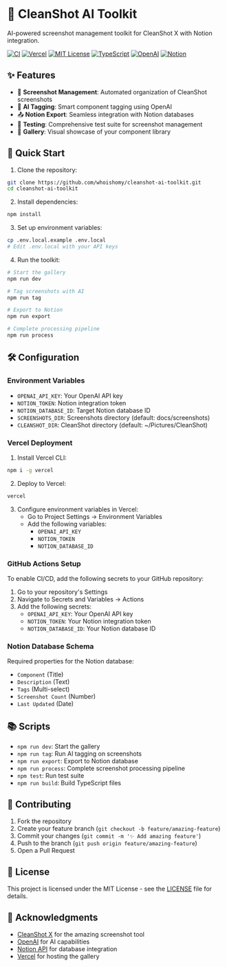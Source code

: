 # 🧹 CleanShot AI Toolkit

AI-powered screenshot management toolkit for CleanShot X with Notion integration.

[![CI](https://github.com/whoishomy/cleanshot-ai-toolkit/actions/workflows/ci.yml/badge.svg)](https://github.com/whoishomy/cleanshot-ai-toolkit/actions/workflows/ci.yml)
[![Vercel](https://vercelbadge.vercel.app/api/runboyrun/cleanshot-ai-toolkit)](https://cleanshot-ai-toolkit.vercel.app)
[![MIT License](https://img.shields.io/badge/License-MIT-green.svg)](https://choosealicense.com/licenses/mit/)
[![TypeScript](https://img.shields.io/badge/TypeScript-007ACC?logo=typescript&logoColor=white)](https://www.typescriptlang.org/)
[![OpenAI](https://img.shields.io/badge/OpenAI-412991?logo=openai&logoColor=white)](https://openai.com/)
[![Notion](https://img.shields.io/badge/Notion-000000?logo=notion&logoColor=white)](https://developers.notion.com)

## ✨ Features

- 📸 **Screenshot Management**: Automated organization of CleanShot screenshots
- 🤖 **AI Tagging**: Smart component tagging using OpenAI
- 📤 **Notion Export**: Seamless integration with Notion databases
- 🧪 **Testing**: Comprehensive test suite for screenshot management
- 🎨 **Gallery**: Visual showcase of your component library

## 🚀 Quick Start

1. Clone the repository:

```bash
git clone https://github.com/whoishomy/cleanshot-ai-toolkit.git
cd cleanshot-ai-toolkit
```

2. Install dependencies:

```bash
npm install
```

3. Set up environment variables:

```bash
cp .env.local.example .env.local
# Edit .env.local with your API keys
```

4. Run the toolkit:

```bash
# Start the gallery
npm run dev

# Tag screenshots with AI
npm run tag

# Export to Notion
npm run export

# Complete processing pipeline
npm run process
```

## 🛠️ Configuration

### Environment Variables

- `OPENAI_API_KEY`: Your OpenAI API key
- `NOTION_TOKEN`: Notion integration token
- `NOTION_DATABASE_ID`: Target Notion database ID
- `SCREENSHOTS_DIR`: Screenshots directory (default: docs/screenshots)
- `CLEANSHOT_DIR`: CleanShot directory (default: ~/Pictures/CleanShot)

### Vercel Deployment

1. Install Vercel CLI:

```bash
npm i -g vercel
```

2. Deploy to Vercel:

```bash
vercel
```

3. Configure environment variables in Vercel:
   - Go to Project Settings → Environment Variables
   - Add the following variables:
     - `OPENAI_API_KEY`
     - `NOTION_TOKEN`
     - `NOTION_DATABASE_ID`

### GitHub Actions Setup

To enable CI/CD, add the following secrets to your GitHub repository:

1. Go to your repository's Settings
2. Navigate to Secrets and Variables → Actions
3. Add the following secrets:
   - `OPENAI_API_KEY`: Your OpenAI API key
   - `NOTION_TOKEN`: Your Notion integration token
   - `NOTION_DATABASE_ID`: Your Notion database ID

### Notion Database Schema

Required properties for the Notion database:

- `Component` (Title)
- `Description` (Text)
- `Tags` (Multi-select)
- `Screenshot Count` (Number)
- `Last Updated` (Date)

## 📚 Scripts

- `npm run dev`: Start the gallery
- `npm run tag`: Run AI tagging on screenshots
- `npm run export`: Export to Notion database
- `npm run process`: Complete screenshot processing pipeline
- `npm test`: Run test suite
- `npm run build`: Build TypeScript files

## 🤝 Contributing

1. Fork the repository
2. Create your feature branch (`git checkout -b feature/amazing-feature`)
3. Commit your changes (`git commit -m '✨ Add amazing feature'`)
4. Push to the branch (`git push origin feature/amazing-feature`)
5. Open a Pull Request

## 📝 License

This project is licensed under the MIT License - see the [LICENSE](LICENSE) file for details.

## 🙏 Acknowledgments

- [CleanShot X](https://cleanshot.com/) for the amazing screenshot tool
- [OpenAI](https://openai.com/) for AI capabilities
- [Notion API](https://developers.notion.com/) for database integration
- [Vercel](https://vercel.com) for hosting the gallery
